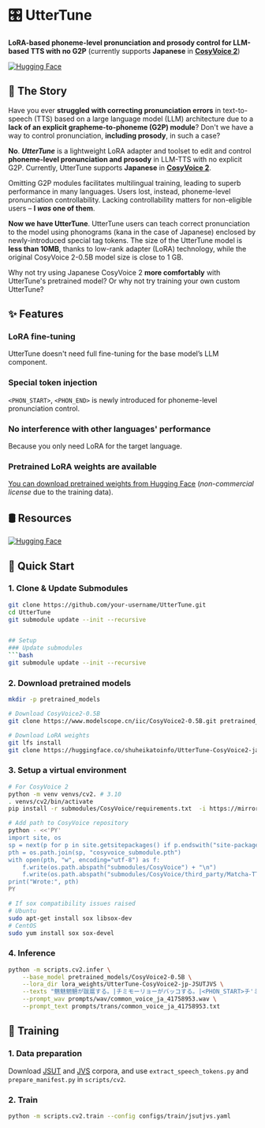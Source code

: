 # 🎛️ UtterTune
**LoRA-based phoneme-level pronunciation and prosody control for LLM-based TTS with no G2P** (currently supports **Japanese** in **[CosyVoice 2](https://github.com/FunAudioLLM/CosyVoice)**)

<!-- [![arXiv](https://img.shields.io/badge/arXiv-2501.xxxxx-b31b1b.svg)](https://arxiv.org/abs/2501.xxxxx) -->
[![Hugging Face](https://img.shields.io/badge/%F0%9F%A4%97-HuggingFace-yellow)](https://huggingface.co/shuheikatoinfo/UtterTune-CosyVoice2-ja-JSUTJVS)
<!-- [![Static Demo](https://img.shields.io/badge/Demo-GitHub%20Pages-blue)](https://shuheikatoinfo.github.io/UtterTune) -->
<!-- [![Interactive Demo](https://img.shields.io/badge/Demo-Gradio-orange)](https://gradio.app/g/your-username/UtterTune) -->

## 📜 The Story
Have you ever **struggled with correcting pronunciation errors** in text-to-speech (TTS) based on a large language model (LLM) architecture due to a **lack of an explicit grapheme-to-phoneme (G2P) module**? Don't we have a way to control pronunciation, **including prosody**, in such a case?

**No**. ***UtterTune*** is a lightweight LoRA adapter and toolset to edit and control **phoneme-level pronunciation and prosody** in LLM-TTS with no explicit G2P. Currently, UtterTune supports **Japanese** in **[CosyVoice 2](https://github.com/FunAudioLLM/CosyVoice)**.

Omitting G2P modules facilitates multilingual training, leading to superb performance in many languages. Users lost, instead, phoneme-level pronunciation controllability. Lacking controllability matters for non-eligible users – **I *was* one of them**.

**Now we have UtterTune**. UtterTune users can teach correct pronunciation to the model using phonograms (kana in the case of Japanese) enclosed by newly-introduced special tag tokens. The size of the UtterTune model is **less than 10MB**, thanks to low-rank adapter (LoRA) technology, while the original CosyVoice 2-0.5B model size is close to 1 GB.

Why not try using Japanese CosyVoice 2 **more comfortably** with UtterTune's pretrained model? Or why not try training your own custom UtterTune?


## ✨️ Features
### LoRA fine-tuning
UtterTune doesn't need full fine-tuning for the base model’s LLM component.

### Special token injection
`<PHON_START>`, `<PHON_END>` is newly introduced for phoneme-level pronunciation control.

### No interference with other languages' performance
Because you only need LoRA for the target language.

### Pretrained LoRA weights are available
[You can download pretrained weights from Hugging Face](https://huggingface.co/shuheikatoinfo/UtterTune-CosyVoice2-ja-JSUTJVS) (*non-commercial license* due to the training data).

## 🛢️ Resources
<!-- [![arXiv](https://img.shields.io/badge/arXiv-2501.xxxxx-b31b1b.svg)](https://arxiv.org/abs/2501.xxxxx) -->
[![Hugging Face](https://img.shields.io/badge/%F0%9F%A4%97-HuggingFace-yellow)](https://huggingface.co/shuheikatoinfo/UtterTune-CosyVoice2-ja-JSUTJVS)
<!-- [![Static Demo](https://img.shields.io/badge/Demo-GitHub%20Pages-blue)](https://your-username.github.io/UtterTune) -->
<!-- [![Interactive Demo](https://img.shields.io/badge/Demo-Gradio-orange)](https://gradio.app/g/your-username/UtterTune) -->

## 💨 Quick Start

### 1. Clone & Update Submodules
```bash
git clone https://github.com/your-username/UtterTune.git
cd UtterTune
git submodule update --init --recursive


## Setup
### Update submodules
```bash
git submodule update --init --recursive
```

### 2. Download pretrained models
```bash
mkdir -p pretrained_models

# Download CosyVoice2-0.5B
git clone https://www.modelscope.cn/iic/CosyVoice2-0.5B.git pretrained_models/CosyVoice2-0.5B

# Download LoRA weights
git lfs install
git clone https://huggingface.co/shuheikatoinfo/UtterTune-CosyVoice2-ja-JSUTJVS lora_weights/UtterTune-CosyVoice2-ja-JSUTJVS
```

### 3. Setup a virtual environment
```bash
# For CosyVoice 2
python -m venv venvs/cv2. # 3.10
. venvs/cv2/bin/activate
pip install -r submodules/CosyVoice/requirements.txt  -i https://mirrors.aliyun.com/pypi/simple/ --trusted-host=mirrors.aliyun.com

# Add path to CosyVoice repository
python - <<'PY'
import site, os
sp = next(p for p in site.getsitepackages() if p.endswith("site-packages"))
pth = os.path.join(sp, "cosyvoice_submodule.pth")
with open(pth, "w", encoding="utf-8") as f:
    f.write(os.path.abspath("submodules/CosyVoice") + "\n")
    f.write(os.path.abspath("submodules/CosyVoice/third_party/Matcha-TTS") + "\n")
print("Wrote:", pth)
PY

# If sox compatibility issues raised
# Ubuntu
sudo apt-get install sox libsox-dev
# CentOS
sudo yum install sox sox-devel
```

### 4. Inference
```bash
python -m scripts.cv2.infer \
    --base_model pretrained_models/CosyVoice2-0.5B \
    --lora_dir lora_weights/UtterTune-CosyVoice2-jp-JSUTJVS \
    --texts "魑魅魍魎が跋扈する。|チミモーリョーがバッコする。|<PHON_START>チ'ミ/モーリョー<PHON_END>が<PHON_START>バ'ッコ<PHON_END>する。" \
    --prompt_wav prompts/wav/common_voice_ja_41758953.wav \
    --prompt_text prompts/trans/common_voice_ja_41758953.txt
```

## 💪 Training

### 1. Data preparation
Download [JSUT](https://sites.google.com/site/shinnosuketakamichi/publication/jsut) and [JVS](https://sites.google.com/site/shinnosuketakamichi/research-topics/jvs_corpus) corpora, and use `extract_speech_tokens.py` and `prepare_manifest.py` in `scripts/cv2`.

### 2. Train
```bash
python -m scripts.cv2.train --config configs/train/jsutjvs.yaml
```
